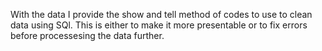 With the data I provide the show and tell method of codes to use to clean data using SQl. This is either to make it more presentable or to fix errors before processesing the data further.
